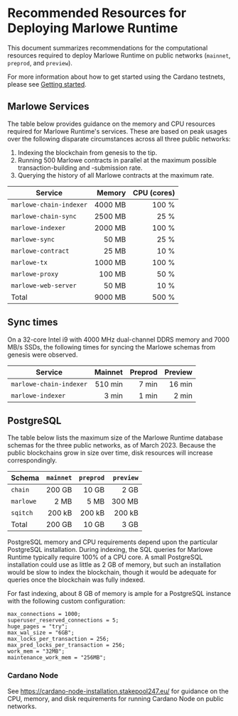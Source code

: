 # Recommended Resources for Deploying Marlowe Runtime

This document summarizes recommendations for the computational resources required to deploy Marlowe Runtime on public networks (`mainnet`, `preprod`, and `preview`).

For more information about how to get started using the Cardano testnets, please see [Getting started](https://docs.cardano.org/cardano-testnet/getting-started).


## Marlowe Services

The table below provides guidance on the memory and CPU resources required for Marlowe Runtime's services. These are based on peak usages over the following disparate circumstances across all three public networks:

1. Indexing the blockchain from genesis to the tip.
2. Running 500 Marlowe contracts in parallel at the maximum possible transaction-building and -submission rate.
3. Querying the history of all Marlowe contracts at the maximum rate.

| Service                 | Memory  | CPU (cores) |
|-------------------------|--------:|------------:|
| `marlowe-chain-indexer` | 4000 MB |       100 % |
| `marlowe-chain-sync`    | 2500 MB |        25 % |
| `marlowe-indexer`       | 2000 MB |       100 % |
| `marlowe-sync`          |   50 MB |        25 % |
| `marlowe-contract`      |   25 MB |        10 % |
| `marlowe-tx`            | 1000 MB |       100 % |
| `marlowe-proxy`         |  100 MB |        50 % |
| `marlowe-web-server`    |   50 MB |        10 % |
| Total                   | 9000 MB |       500 % |


## Sync times

On a 32-core Intel i9 with 4000 MHz dual-channel DDRS memory and 7000 MB/s SSDs, the following times for syncing the Marlowe schemas from genesis were observed.

| Service                 | Mainnet | Preprod | Preview |
|-------------------------|--------:|--------:|--------:|
| `marlowe-chain-indexer` | 510 min |   7 min |  16 min |
| `marlowe-indexer`       |   3 min |   1 min |   2 min |


## PostgreSQL

The table below lists the maximum size of the Marlowe Runtime database schemas for the three public networks, as of March 2023. Because the public blockchains grow in size over time, disk resources will increase correspondingly.

| Schema    | `mainnet` | `preprod` | `preview` |
|-----------|----------:|----------:|----------:|
| `chain`   |    200 GB |     10 GB |      2 GB |
| `marlowe` |      2 MB |      5 MB |    300 MB |
| `sqitch`  |    200 kB |    200 kB |    200 kB |
| Total     |    200 GB |     10 GB |      3 GB |

PostgreSQL memory and CPU requirements depend upon the particular PostgreSQL installation. During indexing, the SQL queries for Marlowe Runtime typically require 100% of a CPU core. A small PostgreSQL installation could use as little as 2 GB of memory, but such an installation would be slow to index the blockchain, though it would be adequate for queries once the blockchain was fully indexed.

For fast indexing, about 8 GB of memory is ample for a PostgreSQL instance with the following custom configuration:

```console
max_connections = 1000;
superuser_reserved_connections = 5;
huge_pages = "try";
max_wal_size = "6GB";
max_locks_per_transaction = 256;
max_pred_locks_per_transaction = 256;
work_mem = "32MB";
maintenance_work_mem = "256MB";
```


### Cardano Node

See https://cardano-node-installation.stakepool247.eu/ for guidance on the CPU, memory, and disk requirements for running Cardano Node on public networks.
